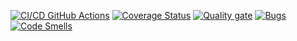 [![CI/CD GitHub Actions](https://github.com/nikitagordeev10/unit-testing-lab-1/actions/workflows/test-action.yml/badge.svg)](https://github.com/nikitagordeev10/unit-testing-lab-1/actions/workflows/test-action.yml)
[![Coverage Status](https://coveralls.io/repos/github/nikitagordeev10/unit-testing-lab-1/badge.svg)](https://coveralls.io/github/nikitagordeev10/unit-testing-lab-1)
[![Quality gate](https://sonarcloud.io/api/project_badges/quality_gate?project=nikitagordeev10_unit-testing-lab-1)](https://sonarcloud.io/summary/new_code?id=nikitagordeev10_unit-testing-lab-1)
[![Bugs](https://sonarcloud.io/api/project_badges/measure?project=nikitagordeev10_unit-testing-lab-1&metric=bugs)](https://sonarcloud.io/summary/new_code?id=nikitagordeev10_unit-testing-lab-1)
[![Code Smells](https://sonarcloud.io/api/project_badges/measure?project=nikitagordeev10_unit-testing-lab-1&metric=code_smells)](https://sonarcloud.io/summary/new_code?id=nikitagordeev10_unit-testing-lab-1)
